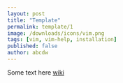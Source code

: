 ```yaml
---
layout: post
title: "Template"
permalink: template/1
image: /downloads/icons/vim.png
tags: [vim, vim-help, installation]
published: false
author: abcdw
---
```


Some text here [wiki][]

[wiki]:         https://ru.wikibooks.org/wiki/Vim
